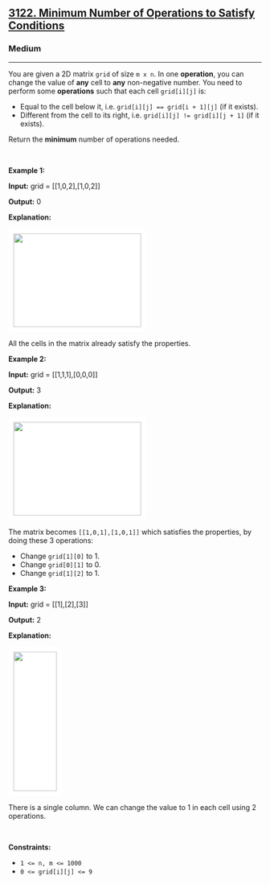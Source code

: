 <h2><a href="https://leetcode.com/problems/minimum-number-of-operations-to-satisfy-conditions">3122. Minimum Number of Operations to Satisfy Conditions</a></h2><h3>Medium</h3><hr><p>You are given a 2D matrix <code>grid</code> of size <code>m x n</code>. In one <strong>operation</strong>, you can change the value of <strong>any</strong> cell to <strong>any</strong> non-negative number. You need to perform some <strong>operations</strong> such that each cell <code>grid[i][j]</code> is:</p>

<ul>
	<li>Equal to the cell below it, i.e. <code>grid[i][j] == grid[i + 1][j]</code> (if it exists).</li>
	<li>Different from the cell to its right, i.e. <code>grid[i][j] != grid[i][j + 1]</code> (if it exists).</li>
</ul>

<p>Return the <strong>minimum</strong> number of operations needed.</p>

<p>&nbsp;</p>
<p><strong class="example">Example 1:</strong></p>

<div class="example-block">
<p><strong>Input:</strong> <span class="example-io">grid = [[1,0,2],[1,0,2]]</span></p>

<p><strong>Output:</strong> 0</p>

<p><strong>Explanation:</strong></p>

<p><strong><img alt="" src="https://assets.leetcode.com/uploads/2024/04/15/examplechanged.png" style="width: 254px; height: 186px;padding: 10px; background: #fff; border-radius: .5rem;" /></strong></p>

<p>All the cells in the matrix already satisfy the properties.</p>
</div>

<p><strong class="example">Example 2:</strong></p>

<div class="example-block">
<p><strong>Input:</strong> <span class="example-io">grid = [[1,1,1],[0,0,0]]</span></p>

<p><strong>Output:</strong> 3</p>

<p><strong>Explanation:</strong></p>

<p><strong><img alt="" src="https://assets.leetcode.com/uploads/2024/03/27/example21.png" style="width: 254px; height: 186px;padding: 10px; background: #fff; border-radius: .5rem;" /></strong></p>

<p>The matrix becomes <code>[[1,0,1],[1,0,1]]</code> which satisfies the properties, by doing these 3 operations:</p>

<ul>
	<li>Change <code>grid[1][0]</code> to 1.</li>
	<li>Change <code>grid[0][1]</code> to 0.</li>
	<li>Change <code>grid[1][2]</code> to 1.</li>
</ul>
</div>

<p><strong class="example">Example 3:</strong></p>

<div class="example-block">
<p><strong>Input:</strong> <span class="example-io">grid = [[1],[2],[3]]</span></p>

<p><strong>Output:</strong> 2</p>

<p><strong>Explanation:</strong></p>

<p><img alt="" src="https://assets.leetcode.com/uploads/2024/03/31/changed.png" style="width: 86px; height: 277px;padding: 10px; background: #fff; border-radius: .5rem;" /></p>

<p>There is a single column. We can change the value to 1 in each cell using 2 operations.</p>
</div>

<p>&nbsp;</p>
<p><strong>Constraints:</strong></p>

<ul>
	<li><code>1 &lt;= n, m &lt;= 1000</code></li>
	<li><code>0 &lt;= grid[i][j] &lt;= 9</code></li>
</ul>
